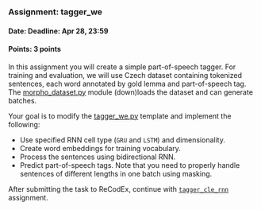 ### Assignment: tagger_we
#### Date: Deadline: Apr 28, 23:59
#### Points: 3 points

In this assignment you will create a simple part-of-speech tagger. For training
and evaluation, we will use Czech dataset containing tokenized sentences, each
word annotated by gold lemma and part-of-speech tag. The
[morpho_dataset.py](https://github.com/ufal/npfl114/tree/master/labs/07/morpho_dataset.py)
module (down)loads the dataset and can generate batches.

Your goal is to modify the
[tagger_we.py](https://github.com/ufal/npfl114/tree/master/labs/07/tagger_we.py)
template and implement the following:
- Use specified RNN cell type (`GRU` and `LSTM`) and dimensionality.
- Create word embeddings for training vocabulary.
- Process the sentences using bidirectional RNN.
- Predict part-of-speech tags.
Note that you need to properly handle sentences of different lengths in one
batch using masking.

After submitting the task to ReCodEx, continue with [`tagger_cle_rnn`](#tagger_cle_rnn) assignment.
